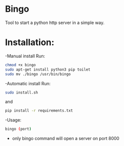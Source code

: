 # Bingo
Tool to start a python http server in a simple way.

# Installation:
-Manual install
Run:
```bash
chmod +x bingo
sudo apt-get install python3 pip toilet 
sudo mv ./bingo /usr/bin/bingo
```
-Automatic install
Run:
```bash
sudo install.sh
```
and 
```bash
pip install -r requirements.txt
```
-Usage:
```bash
bingo (port)  
```
- only bingo command will open a server on port 8000


